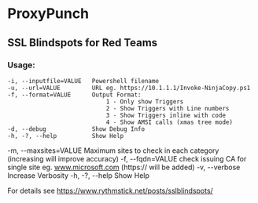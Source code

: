 # ProxyPunch

## SSL Blindspots for Red Teams

### Usage:

    -i, --inputfile=VALUE   Powershell filename
    -u, --url=VALUE         URL eg. https://10.1.1.1/Invoke-NinjaCopy.ps1
    -f, --format=VALUE      Output Format:
                                1 - Only show Triggers
                                2 - Show Triggers with Line numbers
                                3 - Show Triggers inline with code
                                4 - Show AMSI calls (xmas tree mode)
    -d, --debug             Show Debug Info
    -h, -?, --help          Show Help


  -m, --maxsites=VALUE       Maximum sites to check in each category (increasing will improve accuracy)
  -f, --fqdn=VALUE           check issuing CA for single site eg. www.microsoft.com (https:// will be added)
  -v, --verbose              Increase Verbosity
  -h, -?, --help             Show Help
  
    
For details see https://www.rythmstick.net/posts/sslblindspots/


